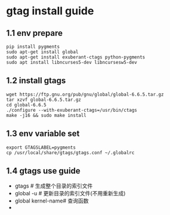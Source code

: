 # gtag install guide

## 1.1 env prepare
```shell
pip install pygments
sudo apt-get install global
sudo apt-get install exuberant-ctags python-pygments
sudo apt install libncurses5-dev libncursesw5-dev
```

## 1.2 install gtags
```shell
wget https://ftp.gnu.org/pub/gnu/global/global-6.6.5.tar.gz
tar xzvf global-6.6.5.tar.gz
cd global-6.6.5
./configure --with-exuberant-ctags=/usr/bin/ctags
make -j16 && sudo make install
```

## 1.3 env variable set
```shell
export GTAGSLABEL=pygments
cp /usr/local/share/gtags/gtags.conf ~/.globalrc
```

## 1.4 gtags use guide
- gtags # 生成整个目录的索引文件
- global -u # 更新目录的索引文件(不用重新生成)  
- global kernel-name# 查询函数
- 
